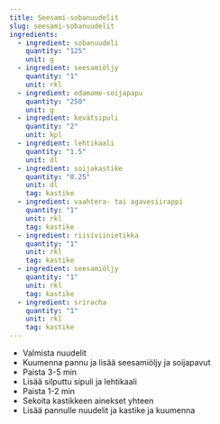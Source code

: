 ```yaml
---
title: Seesami-sobanuudelit
slug: seesami-sobanuudelit
ingredients:
  - ingredient: sobanuudeli
    quantity: "125"
    unit: g
  - ingredient: seesamiöljy
    quantity: "1"
    unit: rkl
  - ingredient: edamame-soijapapu
    quantity: "250"
    unit: g
  - ingredient: kevätsipuli
    quantity: "2"
    unit: kpl
  - ingredient: lehtikaali
    quantity: "1.5"
    unit: dl
  - ingredient: soijakastike
    quantity: "0.25"
    unit: dl
    tag: kastike
  - ingredient: vaahtera- tai agavesiirappi
    quantity: "1"
    unit: rkl
    tag: kastike
  - ingredient: riisiviinietikka
    quantity: "1"
    unit: rkl
    tag: kastike
  - ingredient: seesamiöljy
    quantity: "1"
    unit: rkl
    tag: kastike
  - ingredient: sriracha
    quantity: "1"
    unit: rkl
    tag: kastike
---
```


- Valmista nuudelit
- Kuumenna pannu ja lisää seesamiöljy ja soijapavut
- Paista 3-5 min
- Lisää silputtu sipuli ja lehtikaali
- Paista 1-2 min
- Sekoita kastikkeen ainekset yhteen
- Lisää pannulle nuudelit ja kastike ja kuumenna
